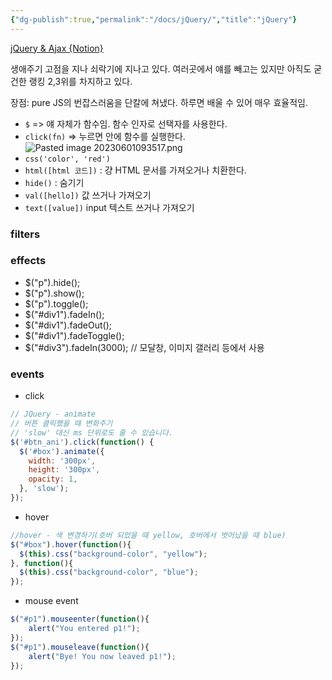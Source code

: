 ```yaml
---
{"dg-publish":true,"permalink":"/docs/jQuery/","title":"jQuery"}
---
```


[jQuery & Ajax {Notion}](https://www.notion.so/jQuery-Ajax-22-5-60ddc1d3731542baa9e888bd5a03dcff)

생애주기 고점을 지나 쇠락기에 지나고 있다. 여러곳에서 얘를 빼고는 있지만 아직도 굳건한 랭킹 2,3위를 차지하고 있다.

장점: pure JS의 번잡스러움을 단칼에 쳐냈다. 하루면 배울 수 있어 매우 효율적임.

- `$` => 얘 자체가 함수임. 함수 인자로 선택자를 사용한다.
- `click(fn)` => 누르면 안에 함수를 실행한다. ![Pasted image 20230601093517.png](/img/user/docs/assets/Pasted%20image%2020230601093517.png)
- `css('color', 'red')`
- `html([html 코드])` : 걍 HTML 문서를 가져오거나 치환한다.
- `hide()` : 숨기기
- `val([hello])` 값 쓰거나 가져오기
- `text([value])` input 텍스트 쓰거나 가져오기

### filters

### effects

- $("p").hide();
- $("p").show();
- $("p").toggle();
- $("#div1").fadeIn();
- $("#div1").fadeOut();
- $("#div1").fadeToggle();
- $("#div3").fadeIn(3000); // 모달창, 이미지 갤러리 등에서 사용

### events

- click

```js
// JQuery - animate
// 버튼 클릭했을 때 변화주기
// 'slow' 대신 ms 단위로도 줄 수 있습니다.
$('#btn_ani').click(function() {
  $('#box').animate({
    width: '300px',
    height: '300px',
    opacity: 1,
  }, 'slow');
});
```

- hover

```js
//hover - 색 변경하기(호버 되었을 때 yellow, 호버에서 벗어났을 때 blue)
$("#box").hover(function(){
  $(this).css("background-color", "yellow");
}, function(){
  $(this).css("background-color", "blue");
});
```

- mouse event

```js
$("#p1").mouseenter(function(){
	alert("You entered p1!");
});
$("#p1").mouseleave(function(){
	alert("Bye! You now leaved p1!");
});
```
